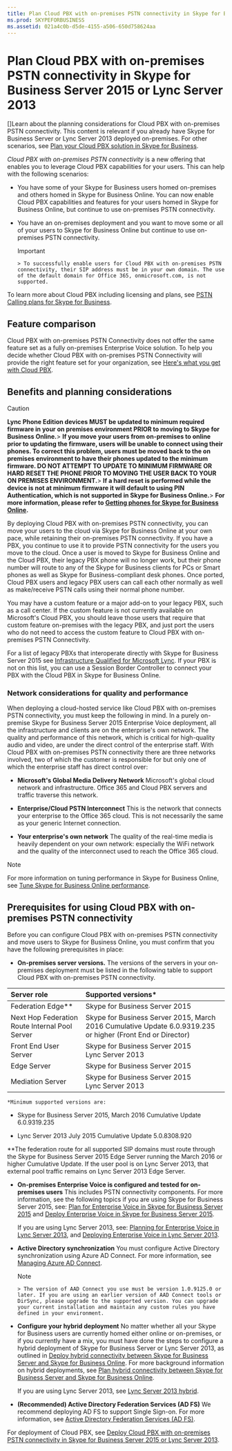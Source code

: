 ```yaml
---
title: Plan Cloud PBX with on-premises PSTN connectivity in Skype for Business Server 2015 or Lync Server 2013
ms.prod: SKYPEFORBUSINESS
ms.assetid: 021a4c0b-d5de-4155-a506-650d758624aa
---
```



# Plan Cloud PBX with on-premises PSTN connectivity in Skype for Business Server 2015 or Lync Server 2013
[]Learn about the planning considerations for Cloud PBX with on-premises PSTN connectivity.
This content is relevant if you already have Skype for Business Server or Lync Server 2013 deployed on-premises. For other scenarios, see  [Plan your Cloud PBX solution in Skype for Business](plan-your-cloud-pbx-solution-in-skype-for-business.md).
  
    
    

 *Cloud PBX with on-premises PSTN connectivity*  is a new offering that enables you to leverage Cloud PBX capabilities for your users. This can help with the following scenarios:
- You have some of your Skype for Business users homed on-premises and others homed in Skype for Business Online. You can now enable Cloud PBX capabilities and features for your users homed in Skype for Business Online, but continue to use on-premises PSTN connectivity.
    
  
- You have an on-premises deployment and you want to move some or all of your users to Skype for Business Online but continue to use on-premises PSTN connectivity.
    
    > [!IMPORTANT]
      > To successfully enable users for Cloud PBX with on-premises PSTN connectivity, their SIP address must be in your own domain. The use of the default domain for Office 365, onmicrosoft.com, is not supported. 
To learn more about Cloud PBX including licensing and plans, see  [PSTN Calling plans for Skype for Business](https://support.office.com/article/PSTN-Calling-plans-for-Skype-for-Business-f47c6a97-bc8b-42e6-b5d4-ce6b41ed1918).
## Feature comparison

Cloud PBX with on-premises PSTN Connectivity does not offer the same feature set as a fully on-premises Enterprise Voice solution. To help you decide whether Cloud PBX with on-premises PSTN Connectivity will provide the right feature set for your organization, see  [Here's what you get with Cloud PBX](https://go.microsoft.com/fwlink/?LinkId=715517).
  
    
    

  
    
    

## Benefits and planning considerations


> [!CAUTION]
> **Lync Phone Edition devices MUST be updated to minimum required firmware in your on premises environment PRIOR to moving to Skype for Business Online.**> **If you move your users from on-premises to online prior to updating the firmware, users will be unable to connect using their phones. To correct this problem, users must be moved back to the on premises environment to have their phones updated to the minimum firmware. DO NOT ATTEMPT TO UPDATE TO MINIMUM FIRMWARE OR HARD RESET THE PHONE PRIOR TO MOVING THE USER BACK TO YOUR ON PREMISES ENVIRONMENT.**> **If a hard reset is performed while the device is not at minimum firmware it will default to using PIN Authentication, which is not supported in Skype for Business Online.**> **For more information, please refer to  [Getting phones for Skype for Business Online](https://support.office.com/en-us/article/Getting-phones-for-Skype-for-Business-Online-91f2d947-45fc-4fab-bd8b-2e313531c477?ui=en-US&amp;rs=en-US&amp;ad=US).**
  
    
    

By deploying Cloud PBX with on-premises PSTN connectivity, you can move your users to the cloud via Skype for Business Online at your own pace, while retaining their on-premises PSTN connectivity. If you have a PBX, you continue to use it to provide PSTN connectivity for the users you move to the cloud. Once a user is moved to Skype for Business Online and the Cloud PBX, their legacy PBX phone will no longer work, but their phone number will route to any of the Skype for Business clients for PCs or Smart phones as well as Skype for Business-compliant desk phones. Once ported, Cloud PBX users and legacy PBX users can call each other normally as well as make/receive PSTN calls using their normal phone number.
  
    
    
You may have a custom feature or a major add-on to your legacy PBX, such as a call center. If the custom feature is not currently available on Microsoft's Cloud PBX, you should leave those users that require that custom feature on-premises with the legacy PBX, and just port the users who do not need to access the custom feature to Cloud PBX with on-premises PSTN Connectivity.
  
    
    
For a list of legacy PBXs that interoperate directly with Skype for Business Server 2015 see  [Infrastructure Qualified for Microsoft Lync](https://technet.microsoft.com/en-us/office/dn788945.aspx). If your PBX is not on this list, you can use a Session Border Controller to connect your PBX with the Cloud PBX in Skype for Business Online.
  
    
    

### Network considerations for quality and performance

When deploying a cloud-hosted service like Cloud PBX with on-premises PSTN connectivity, you must keep the following in mind. In a purely on-premise Skype for Business Server 2015 Enterprise Voice deployment, all the infrastructure and clients are on the enterprise's own network. The quality and performance of this network, which is critical for high-quality audio and video, are under the direct control of the enterprise staff. With Cloud PBX with on-premises PSTN connectivity there are three networks involved, two of which the customer is responsible for but only one of which the enterprise staff has direct control over:
  
    
    

- **Microsoft's Global Media Delivery Network** Microsoft's global cloud network and infrastructure. Office 365 and Cloud PBX servers and traffic traverse this network.
    
  
- **Enterprise/Cloud PSTN Interconnect** This is the network that connects your enterprise to the Office 365 cloud. This is not necessarily the same as your generic Internet connection.
    
  
- **Your enterprise's own network** The quality of the real-time media is heavily dependent on your own network: especially the WiFi network and the quality of the interconnect used to reach the Office 365 cloud.
    
  

> [!NOTE]
> For more information on tuning performance in Skype for Business Online, see  [Tune Skype for Business Online performance](https://support.office.com/en-us/article/Tune-Skype-for-Business-Online-performance-beec23c2-c5d6-4e84-a8af-e82aefca7802?ui=en-US&amp;rs=en-US&amp;ad=US). 
  
    
    


## Prerequisites for using Cloud PBX with on-premises PSTN connectivity

Before you can configure Cloud PBX with on-premises PSTN connectivity and move users to Skype for Business Online, you must confirm that you have the following prerequisites in place:
  
    
    

- **On-premises server versions.** The versions of the servers in your on-premises deployment must be listed in the following table to support Cloud PBX with on-premises PSTN connectivity.
    

|**Server role**|**Supported versions***|
|:-----|:-----|
|Federation Edge** <br/> |Skype for Business Server 2015  <br/> |
|Next Hop Federation Route Internal Pool Server  <br/> |Skype for Business Server 2015, March 2016 Cumulative Update 6.0.9319.235 or higher (Front End or Director)  <br/> |
|Front End User Server  <br/> |Skype for Business Server 2015  <br/> Lync Server 2013  <br/> |
|Edge Server  <br/> |Skype for Business Server 2015  <br/> |
|Mediation Server  <br/> |Skype for Business Server 2015  <br/> Lync Server 2013  <br/> |
   

    *Minimum supported versions are:
    
  - Skype for Business Server 2015, March 2016 Cumulative Update 6.0.9319.235
    
  
  - Lync Server 2013 July 2015 Cumulative Update 5.0.8308.920
    
  

   **The federation route for all supported SIP domains must route through the Skype for Business Server 2015 Edge Server running the March 2016 or higher Cumulative Update. If the user pool is on Lync Server 2013, that external pool traffic remains on Lync Server 2013 Edge Server. 
    
  
- **On-premises Enterprise Voice is configured and tested for on-premises users** This includes PSTN connectivity components. For more information, see the following topics if you are using Skype for Business Server 2015, see: [Plan for Enterprise Voice in Skype for Business Server 2015](plan-for-enterprise-voice-in-skype-for-business-server-2015.md) and [Deploy Enterprise Voice in Skype for Business Server 2015](deploy-enterprise-voice-in-skype-for-business-server-2015.md).
    
    If you are using Lync Server 2013, see:  [Planning for Enterprise Voice in Lync Server 2013](https://technet.microsoft.com/library/gg413081%28v=ocs.15%29.aspx), and  [Deploying Enterprise Voice in Lync Server 2013](https://technet.microsoft.com/EN-US/library/gg412876%28v=ocs.15%29.aspx).
    
  
- **Active Directory synchronization** You must configure Active Directory synchronization using Azure AD Connect. For more information, see [Managing Azure AD Connect](https://azure.microsoft.com/en-us/documentation/articles/active-directory-aadconnect-whats-next/).
    
    > [!NOTE]
      > The version of AAD Connect you use must be version 1.0.9125.0 or later. If you are using an earlier version of AAD Connect tools or DirSync, please upgrade to the supported version. You can upgrade your current installation and maintain any custom rules you have defined in your environment. 
- **Configure your hybrid deployment** No matter whether all your Skype for Business users are currently homed either online or on-premises, or if you currently have a mix, you must have done the steps to configure a hybrid deployment of Skype for Business Server or Lync Server 2013, as outlined in [Deploy hybrid connectivity between Skype for Business Server and Skype for Business Online](deploy-hybrid-connectivity-between-skype-for-business-server-and-skype-for-busin.md). For more background information on hybrid deployments, see  [Plan hybrid connectivity between Skype for Business Server and Skype for Business Online](plan-hybrid-connectivity-between-skype-for-business-server-and-skype-for-busines.md). 
    
    If you are using Lync Server 2013, see  [Lync Server 2013 hybrid](https://technet.microsoft.com/EN-US/library/jj204805%28v=ocs.15%29.aspx).
    
  
- **(Recommended) Active Directory Federation Services (AD FS)** We recommend deploying AD FS to support Single Sign-on. For more information, see [Active Directory Federation Services (AD FS)](https://technet.microsoft.com/en-us/library/cc736690%28v=ws.10%29.aspx).
    
  
For deployment of Cloud PBX, see [Deploy Cloud PBX with on-premises PSTN connectivity in Skype for Business Server 2015 or Lync Server 2013](deploy-cloud-pbx-with-on-premises-pstn-connectivity-in-skype-for-business-server.md).
  
    
    

